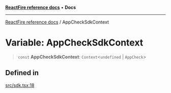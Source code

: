 [**ReactFire reference docs**](../README.md) • **Docs**

***

[ReactFire reference docs](../README.md) / AppCheckSdkContext

# Variable: AppCheckSdkContext

> `const` **AppCheckSdkContext**: `Context`\<`undefined` \| `AppCheck`\>

## Defined in

[src/sdk.tsx:18](https://github.com/Synapski/reactfire/blob/main/src/sdk.tsx#L18)
